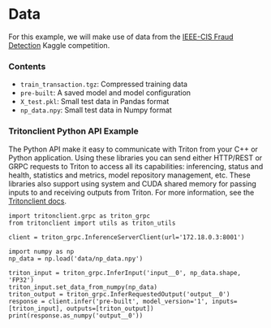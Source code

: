# Data

For this example, we will make use of data from the [IEEE-CIS Fraud Detection](https://www.kaggle.com/c/ieee-fraud-detection/overview) Kaggle competition.

### Contents

* `train_transaction.tgz`: Compressed training data
* `pre-built`: A saved model and model configuration
* `X_test.pkl`: Small test data in Pandas format
* `np_data.npy`: Small test data in Numpy format

### Tritonclient Python API Example

The Python API make it easy to communicate with Triton from your C++ or Python application. Using these libraries you can send either HTTP/REST or GRPC requests to Triton to access all its capabilities: inferencing, status and health, statistics and metrics, model repository management, etc. These libraries also support using system and CUDA shared memory for passing inputs to and receiving outputs from Triton. For more information, see the [Tritonclient docs](https://github.com/triton-inference-server/client).

```
import tritonclient.grpc as triton_grpc
from tritonclient import utils as triton_utils

client = triton_grpc.InferenceServerClient(url='172.18.0.3:8001')

import numpy as np
np_data = np.load('data/np_data.npy')

triton_input = triton_grpc.InferInput('input__0', np_data.shape, 'FP32')
triton_input.set_data_from_numpy(np_data)
triton_output = triton_grpc.InferRequestedOutput('output__0')
response = client.infer('pre-built', model_version='1', inputs=[triton_input], outputs=[triton_output])
print(response.as_numpy('output__0'))
```

